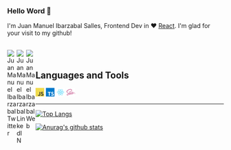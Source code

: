 ### Hello Word  👋 

I'm Juan Manuel Ibarzabal Salles, Frontend Dev in ♥ [React](https://reactjs.org).
I'm glad for your visit to my github!

<br />

<a href="https://twitter.juanmaPiojoso.com">
    <img
        align="left"
        alt="Juan Manuel Ibarzabal Twitter"
        width="22px"
        src="https://icongr.am/fontawesome/twitter.svg?size=128&color=D93A7D"
      />
</a>
<a href="https://www.linkedin.com/in/juan-manuel-ibarzabal/">
      <img
        align="left"
        alt="Juan Manuel Ibarzabal LinkedIN"
        width="22px"
        src="https://icongr.am/fontawesome/linkedin.svg?size=128&color=D93A7D"
      />
</a>
<a href="https://www.ibarzabal.ar/">
      <img
        align="left"
        alt="Juan Manuel Ibarzabal Web"
        width="22px"
        src="https://icongr.am/fontawesome/code.svg?size=128&color=D93A7D"
      />
</a>
    
<br/>

## Languages and Tools
<code><img height="20" src="https://raw.githubusercontent.com/github/explore/80688e429a7d4ef2fca1e82350fe8e3517d3494d/topics/javascript/javascript.png"></code>
<code><img height="20" src="https://raw.githubusercontent.com/github/explore/80688e429a7d4ef2fca1e82350fe8e3517d3494d/topics/typescript/typescript.png"></code>
<code><img height="20" src="https://raw.githubusercontent.com/github/explore/80688e429a7d4ef2fca1e82350fe8e3517d3494d/topics/react/react.png"></code>
<code><img alt="Sass" width="20" src="https://raw.githubusercontent.com/github/explore/80688e429a7d4ef2fca1e82350fe8e3517d3494d/topics/sass/sass.png" />
</code>



---
[![Top Langs](https://github-readme-stats.vercel.app/api/top-langs/?username=ibarzabal-jm&layout=compact&show_icons=true&theme=radical&count_private=true)](https://github.com/anuraghazra/github-readme-stats)

[![Anurag's github stats](https://github-readme-stats.vercel.app/api?username=ibarzabal-jm&show_icons=true&theme=radical&?theme=merko&count_private=true)](https://github.com/anuraghazra/github-readme-stats)
